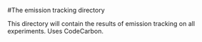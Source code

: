 #The emission tracking directory

This directory will contain the results of emission tracking on all experiments. Uses CodeCarbon.
